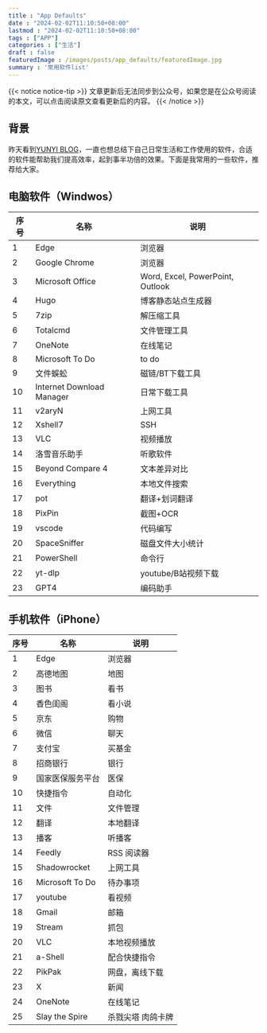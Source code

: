 ```yaml
---
title : "App Defaults" 
date : "2024-02-02T11:10:50+08:00" 
lastmod : "2024-02-02T11:10:50+08:00" 
tags : ["APP"] 
categories : ["生活"]
draft : false
featuredImage : /images/posts/app_defaults/featuredImage.jpg
summary : '常用软件list'
---
```


{{< notice notice-tip >}}
文章更新后无法同步到公众号，如果您是在公众号阅读的本文，可以点击阅读原文查看更新后的内容。
{{< /notice >}}

## 背景

昨天看到[YUNYI BLOG](https://www.yunyitang.me/app-defaults/)，一直也想总结下自己日常生活和工作使用的软件，合适的软件能帮助我们提高效率，起到事半功倍的效果。下面是我常用的一些软件，推荐给大家。

## 电脑软件（Windwos）

| 序号 | 名称             | 说明                             |
| ---- | ---------------- | -------------------------------- |
| 1    | Edge             | 浏览器                           |
| 2    | Google Chrome    | 浏览器                           |
| 3    | Microsoft Office | Word, Excel, PowerPoint, Outlook |
| 4    | Hugo             | 博客静态站点生成器               |
| 5    | 7zip             | 解压缩工具                       |
| 6    | Totalcmd         | 文件管理工具                     |
| 7    | OneNote          | 在线笔记                         |
| 8    | Microsoft To Do  | to do                            |
| 9    | 文件蜈蚣         | 磁链/BT下载工具                  |
| 10   | Internet Download Manager | 日常下载工具            |
| 11   | v2aryN           | 上网工具                         |
| 12   | Xshell7          | SSH                              |
| 13   | VLC              | 视频播放                         |
| 14   | 洛雪音乐助手     | 听歌软件                         |
| 15   | Beyond Compare 4 | 文本差异对比                     |
| 16   | Everything       |  本地文件搜索                    |
| 17   | pot              | 翻译+划词翻译                    |
| 18   | PixPin           | 截图+OCR                         |
| 19   | vscode           | 代码编写                         |
| 20   | SpaceSniffer     | 磁盘文件大小统计                 |
| 21   | PowerShell       | 命令行                           |
| 22   | yt-dlp           | youtube/B站视频下载              |
| 23   | GPT4             | 编码助手                         |

## 手机软件（iPhone）

| 序号 | 名称             | 说明                             |
| ---- | ---------------- | -------------------------------- |
| 1    | Edge             | 浏览器                           |
| 2    | 高德地图         | 地图                             |
| 3    | 图书             | 看书                             |
| 4    | 香色闺阁         | 看小说                           |
| 5    | 京东             | 购物                             |
| 6    | 微信             | 聊天                             |
| 7    | 支付宝           | 买基金                           |
| 8    | 招商银行         | 银行                             |
| 9    | 国家医保服务平台 | 医保                             |
| 10   | 快捷指令         | 自动化                           |
| 11   | 文件             | 文件管理                         |
| 12   | 翻译             | 本地翻译                         |
| 13   | 播客             | 听播客                           |
| 14   | Feedly           | RSS 阅读器                       |
| 15   | Shadowrocket     | 上网工具                         |
| 16   | Microsoft To Do  | 待办事项                         |
| 17   | youtube          | 看视频                           |
| 18   | Gmail            | 邮箱                             |
| 19   | Stream           | 抓包                             |
| 20   | VLC              | 本地视频播放                     |
| 21   | a-Shell          | 配合快捷指令                     |
| 22   | PikPak           | 网盘，离线下载                   |
| 23   | X                | 新闻                             |
| 24   | OneNote          | 在线笔记                         |
| 25   | Slay the Spire   | 杀戮尖塔 肉鸽卡牌                |
